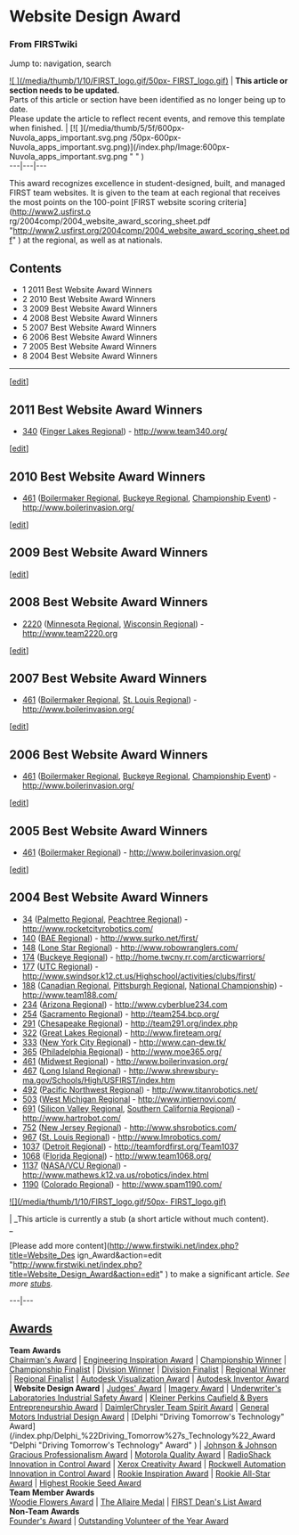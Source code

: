 
# Website Design Award

### From FIRSTwiki

Jump to: navigation, search

  

[![ ](/media/thumb/1/10/FIRST_logo.gif/50px-
FIRST_logo.gif)](/index.php/Image:FIRST_logo.gif " " ) |  **This article or
section needs to be updated.**  
Parts of this article or section have been identified as no longer being up to
date.  
Please update the article to reflect recent events, and remove this template
when finished. |  [![ ](/media/thumb/5/5f/600px-Nuvola_apps_important.svg.png
/50px-600px-Nuvola_apps_important.svg.png)](/index.php/Image:600px-
Nuvola_apps_important.svg.png " " )  
---|---|---  
  
  
This award recognizes excellence in student-designed, built, and managed FIRST
team websites. It is given to the team at each regional that receives the most
points on the 100-point [FIRST website scoring criteria](http://www2.usfirst.o
rg/2004comp/2004_website_award_scoring_sheet.pdf
"http://www2.usfirst.org/2004comp/2004_website_award_scoring_sheet.pdf" ) at
the regional, as well as at nationals.

## Contents

  * 1 2011 Best Website Award Winners
  * 2 2010 Best Website Award Winners
  * 3 2009 Best Website Award Winners
  * 4 2008 Best Website Award Winners
  * 5 2007 Best Website Award Winners
  * 6 2006 Best Website Award Winners
  * 7 2005 Best Website Award Winners
  * 8 2004 Best Website Award Winners  
---  
  
[[edit](/index.php?title=Website_Design_Award&action=edit&section=1 "Edit
section: 2011 Best Website Award Winners" )]

## 2011 Best Website Award Winners

  * [340](/index.php/340 "340" ) ([Finger Lakes Regional](/index.php/Finger_Lakes_Regional "Finger Lakes Regional" )) - <http://www.team340.org/>

[[edit](/index.php?title=Website_Design_Award&action=edit&section=2 "Edit
section: 2010 Best Website Award Winners" )]

## 2010 Best Website Award Winners

  * [461](/index.php/461 "461" ) ([Boilermaker Regional](/index.php/Boilermaker_Regional "Boilermaker Regional" ), [Buckeye Regional](/index.php/Buckeye_Regional "Buckeye Regional" ), [Championship Event](/index.php/Championship_Event "Championship Event" )) - <http://www.boilerinvasion.org/>

[[edit](/index.php?title=Website_Design_Award&action=edit&section=3 "Edit
section: 2009 Best Website Award Winners" )]

## 2009 Best Website Award Winners

[[edit](/index.php?title=Website_Design_Award&action=edit&section=4 "Edit
section: 2008 Best Website Award Winners" )]

## 2008 Best Website Award Winners

  * [2220](/index.php/2220 "2220" ) ([Minnesota Regional](/index.php/Minnesota_Regional "Minnesota Regional" ), [Wisconsin Regional](/index.php/Wisconsin_Regional "Wisconsin Regional" )) - <http://www.team2220.org>

[[edit](/index.php?title=Website_Design_Award&action=edit&section=5 "Edit
section: 2007 Best Website Award Winners" )]

## 2007 Best Website Award Winners

  * [461](/index.php/461 "461" ) ([Boilermaker Regional](/index.php/Boilermaker_Regional "Boilermaker Regional" ), [St. Louis Regional](/index.php/St._Louis_Regional "St. Louis Regional" )) - <http://www.boilerinvasion.org/>

[[edit](/index.php?title=Website_Design_Award&action=edit&section=6 "Edit
section: 2006 Best Website Award Winners" )]

## 2006 Best Website Award Winners

  * [461](/index.php/461 "461" ) ([Boilermaker Regional](/index.php/Boilermaker_Regional "Boilermaker Regional" ), [Buckeye Regional](/index.php/Buckeye_Regional "Buckeye Regional" ), [Championship Event](/index.php/Championship_Event "Championship Event" )) - <http://www.boilerinvasion.org/>

[[edit](/index.php?title=Website_Design_Award&action=edit&section=7 "Edit
section: 2005 Best Website Award Winners" )]

## 2005 Best Website Award Winners

  * [461](/index.php/461 "461" ) ([Boilermaker Regional](/index.php/Boilermaker_Regional "Boilermaker Regional" )) - <http://www.boilerinvasion.org/>

[[edit](/index.php?title=Website_Design_Award&action=edit&section=8 "Edit
section: 2004 Best Website Award Winners" )]

## 2004 Best Website Award Winners

  * [34](/index.php/34 "34" ) ([Palmetto Regional](/index.php/Palmetto_Regional "Palmetto Regional" ), [Peachtree Regional](/index.php/Peachtree_Regional "Peachtree Regional" )) - <http://www.rocketcityrobotics.com/>
  * [140](/index.php/140 "140" ) ([BAE Regional](/index.php/BAE_Regional "BAE Regional" )) - <http://www.surko.net/first/>
  * [148](/index.php/148 "148" ) ([Lone Star Regional](/index.php/Lone_Star_Regional "Lone Star Regional" )) - <http://www.robowranglers.com/>
  * [174](/index.php/174 "174" ) ([Buckeye Regional](/index.php/Buckeye_Regional "Buckeye Regional" )) - <http://home.twcny.rr.com/arcticwarriors/>
  * [177](/index.php/177 "177" ) ([UTC Regional](/index.php/UTC_Regional "UTC Regional" )) - <http://www.swindsor.k12.ct.us/Highschool/activities/clubs/first/>
  * [188](/index.php/188 "188" ) ([Canadian Regional](/index.php?title=Canadian_Regional&action=edit "Canadian Regional" ), [Pittsburgh Regional](/index.php/Pittsburgh_Regional "Pittsburgh Regional" ), [National Championship](/index.php/National_Championship "National Championship" )) - <http://www.team188.com/>
  * [234](/index.php/234 "234" ) ([Arizona Regional](/index.php/Arizona_Regional "Arizona Regional" )) - <http://www.cyberblue234.com>
  * [254](/index.php/254 "254" ) ([Sacramento Regional](/index.php?title=Sacramento_Regional&action=edit "Sacramento Regional" )) - <http://team254.bcp.org/>
  * [291](/index.php/291 "291" ) ([Chesapeake Regional](/index.php/Chesapeake_Regional "Chesapeake Regional" )) - <http://team291.org/index.php>
  * [322](/index.php/322 "322" ) ([Great Lakes Regional](/index.php/Great_Lakes_Regional "Great Lakes Regional" )) - <http://www.fireteam.org/>
  * [333](/index.php/333 "333" ) ([New York City Regional](/index.php/New_York_City_Regional "New York City Regional" )) - <http://www.can-dew.tk/>
  * [365](/index.php/365 "365" ) ([Philadelphia Regional](/index.php/Philadelphia_Regional "Philadelphia Regional" )) - <http://www.moe365.org/>
  * [461](/index.php/461 "461" ) ([Midwest Regional](/index.php/Midwest_Regional "Midwest Regional" )) - <http://www.boilerinvasion.org/>
  * [467](/index.php/467 "467" ) ([Long Island Regional](/index.php/Long_Island_Regional "Long Island Regional" )) - <http://www.shrewsbury-ma.gov/Schools/High/USFIRST/index.htm>
  * [492](/index.php/492 "492" ) ([Pacific Northwest Regional](/index.php/Pacific_Northwest_Regional "Pacific Northwest Regional" )) - <http://www.titanrobotics.net/>
  * [503](/index.php/503 "503" ) ([West Michigan Regional](/index.php/West_Michigan_Regional "West Michigan Regional" ) \- <http://www.intiernovi.com/>
  * [691](/index.php/691 "691" ) ([Silicon Valley Regional](/index.php/Silicon_Valley_Regional "Silicon Valley Regional" ), [Southern California Regional](/index.php/Southern_California_Regional "Southern California Regional" )) - <http://www.hartrobot.com/>
  * [752](/index.php/752 "752" ) ([New Jersey Regional](/index.php/New_Jersey_Regional "New Jersey Regional" )) - <http://www.shsrobotics.com/>
  * [967](/index.php/967 "967" ) ([St. Louis Regional](/index.php/St._Louis_Regional "St. Louis Regional" )) - <http://www.lmrobotics.com/>
  * [1037](/index.php/1037 "1037" ) ([Detroit Regional](/index.php/Detroit_Regional "Detroit Regional" )) - <http://teamfordfirst.org/Team1037>
  * [1068](/index.php/1068 "1068" ) ([Florida Regional](/index.php/Florida_Regional "Florida Regional" )) - <http://www.team1068.org/>
  * [1137](/index.php/1137 "1137" ) ([NASA/VCU Regional](/index.php/NASA/VCU_Regional "NASA/VCU Regional" )) - <http://www.mathews.k12.va.us/robotics/index.html>
  * [1190](/index.php/1190 "1190" ) ([Colorado Regional](/index.php/Colorado_Regional "Colorado Regional" )) - <http://www.spam1190.com/>

[![](/media/thumb/1/10/FIRST_logo.gif/50px-
FIRST_logo.gif)](/index.php/Image:FIRST_logo.gif "" )

|  _This article is currently a stub (a short article without much content).  
_

[Please add more content](http://www.firstwiki.net/index.php?title=Website_Des
ign_Award&action=edit
"http://www.firstwiki.net/index.php?title=Website_Design_Award&action=edit" )
to make a significant article. _See more [stubs](/index.php/Special:Shortpages
"Special:Shortpages" )._  
  
---|---  
  
  

[Awards](/index.php/Awards "Awards" )  
---  
**Team Awards**   
[Chairman's Award](/index.php/Chairman%27s_Award "Chairman's Award" ) |
[Engineering Inspiration Award](/index.php/Engineering_Inspiration_Award
"Engineering Inspiration Award" ) | [Championship
Winner](/index.php/Championship_Winner "Championship Winner" ) | [Championship
Finalist](/index.php/Championship_Finalist "Championship Finalist" ) |
[Division Winner](/index.php/Division_Winner "Division Winner" ) | [Division
Finalist](/index.php/Division_Finalist "Division Finalist" ) | [Regional
Winner](/index.php/Regional_Winner "Regional Winner" ) | [Regional
Finalist](/index.php/Regional_Finalist "Regional Finalist" ) | [Autodesk
Visualization Award](/index.php/Autodesk_Visualization_Award "Autodesk
Visualization Award" ) | [Autodesk Inventor
Award](/index.php/Autodesk_Inventor_Award "Autodesk Inventor Award" ) |
**Website Design Award** | [Judges' Award](/index.php/Judges%27_Award "Judges'
Award" ) | [Imagery Award](/index.php/Imagery_Award "Imagery Award" ) |
[Underwriter's Laboratories Industrial Safety
Award](/index.php/Underwriter%27s_Laboratories_Industrial_Safety_Award
"Underwriter's Laboratories Industrial Safety Award" ) | [Kleiner Perkins
Caufield &amp; Byers Entrepreneurship
Award](/index.php/Kleiner_Perkins_Caufield_%26_Byers_Entrepreneurship_Award
"Kleiner Perkins Caufield & Byers Entrepreneurship Award" ) | [DaimlerChrysler
Team Spirit Award](/index.php/DaimlerChrysler_Team_Spirit_Award
"DaimlerChrysler Team Spirit Award" ) | [General Motors Industrial Design
Award](/index.php/General_Motors_Industrial_Design_Award "General Motors
Industrial Design Award" ) | [Delphi "Driving Tomorrow's Technology"
Award](/index.php/Delphi_%22Driving_Tomorrow%27s_Technology%22_Award "Delphi
"Driving Tomorrow's Technology" Award" ) | [Johnson &amp; Johnson Gracious
Professionalism
Award](/index.php/Johnson_%26_Johnson_Gracious_Professionalism_Award "Johnson
& Johnson Gracious Professionalism Award" ) | [Motorola Quality
Award](/index.php/Motorola_Quality_Award "Motorola Quality Award" ) |
[RadioShack Innovation in Control
Award](/index.php/RadioShack_Innovation_in_Control_Award "RadioShack
Innovation in Control Award" ) | [Xerox Creativity
Award](/index.php/Xerox_Creativity_Award "Xerox Creativity Award" ) |
[Rockwell Automation Innovation in Control
Award](/index.php/Rockwell_Automation_Innovation_in_Control_Award "Rockwell
Automation Innovation in Control Award" ) | [Rookie Inspiration
Award](/index.php/Rookie_Inspiration_Award "Rookie Inspiration Award" ) |
[Rookie All-Star Award](/index.php/Rookie_All-Star_Award "Rookie All-Star
Award" ) | [Highest Rookie Seed Award](/index.php/Highest_Rookie_Seed_Award
"Highest Rookie Seed Award" )  
**Team Member Awards**   
[Woodie Flowers Award](/index.php/Woodie_Flowers_Award "Woodie Flowers Award"
) | [The Allaire Medal](/index.php/The_Allaire_Medal "The Allaire Medal" ) |
[FIRST Dean's List Award](/index.php/FIRST_Dean%27s_List_Award "FIRST Dean's
List Award" )  
**Non-Team Awards**   
[Founder's Award](/index.php/Founder%27s_Award "Founder's Award" ) |
[Outstanding Volunteer of the Year
Award](/index.php/Outstanding_Volunteer_of_the_Year_Award "Outstanding
Volunteer of the Year Award" )  
  
